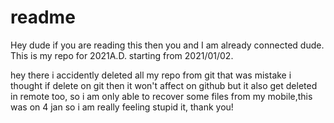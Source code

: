 # readme
Hey dude if you are reading this then you and I am already connected dude.
This is my repo for 2021A.D. starting from 2021/01/02.

hey there i accidently deleted all my repo from git that was mistake 
i thought if delete on git then it won't affect on github but it also get deleted in remote too,
so i am only able to recover some files from my mobile,this was on 4 jan so i am really feeling stupid it,
thank you!
